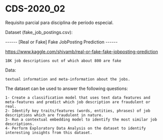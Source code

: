 # CDS-2020_02
Requisito parcial para disciplina de período especial.

Dataset (fake_job_postings.csv):

------ [Real or Fake] Fake JobPosting Prediction ------


https://www.kaggle.com/shivamb/real-or-fake-fake-jobposting-prediction


	18K job descriptions out of which about 800 are fake

Data:

	textual information and meta-information about the jobs.
	
The dataset can be used to answer the following questions:

    1- Create a classification model that uses text data features and meta-features and predict which job description are fraudulent or real.
    2- Identify key traits/features (words, entities, phrases) of job descriptions which are fraudulent in nature.
    3- Run a contextual embedding model to identify the most similar job descriptions.
    4- Perform Exploratory Data Analysis on the dataset to identify interesting insights from this dataset.
